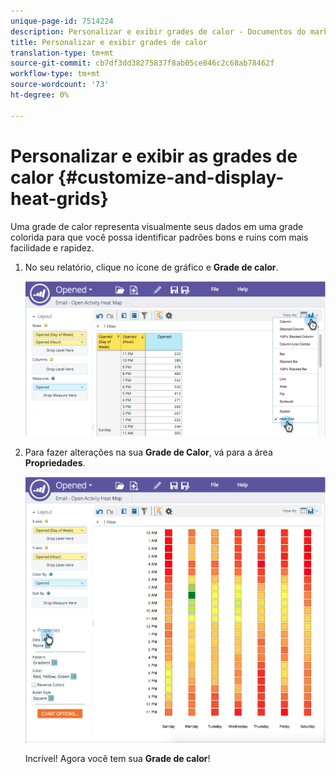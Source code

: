 ```yaml
---
unique-page-id: 7514224
description: Personalizar e exibir grades de calor - Documentos do marketing - Documentação do produto
title: Personalizar e exibir grades de calor
translation-type: tm+mt
source-git-commit: cb7df3dd38275837f8ab05ce846c2c68ab78462f
workflow-type: tm+mt
source-wordcount: '73'
ht-degree: 0%

---
```



# Personalizar e exibir as grades de calor {#customize-and-display-heat-grids}

Uma grade de calor representa visualmente seus dados em uma grade colorida para que você possa identificar padrões bons e ruins com mais facilidade e rapidez.

1. No seu relatório, clique no ícone de gráfico e **Grade de calor**.

   ![](assets/image2015-5-4-15-3a2-3a17.png)

1. Para fazer alterações na sua **Grade de Calor**, vá para a área **Propriedades**.

   ![](assets/image2015-5-4-16-3a7-3a9.png)

   Incrível! Agora você tem sua **Grade de calor**!
